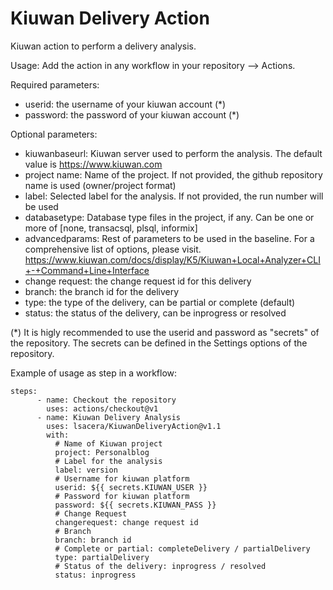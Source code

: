 # Kiuwan Delivery Action
Kiuwan action to perform a delivery analysis.

Usage:
Add the action in any workflow in your repository --> Actions.

Required parameters:
- userid: the username of your kiuwan account (*)
- password: the password of your kiuwan account (*)

Optional parameters:
- kiuwanbaseurl: Kiuwan server used to perform the analysis. The default value is https://www.kiuwan.com
- project name: Name of the project. If not provided, the github repository name is used (owner/project format)
- label: Selected label for the analysis. If not provided, the run number will be used
- databasetype: Database type files in the project, if any. Can be one or more of [none, transacsql, plsql, informix]
- advancedparams: Rest of parameters to be used in the baseline. For a comprehensive list of options, please visit.
https://www.kiuwan.com/docs/display/K5/Kiuwan+Local+Analyzer+CLI+-+Command+Line+Interface
- change request: the change request id for this delivery
- branch: the branch id for the delivery
- type: the type of the delivery, can be partial or complete (default)
- status: the status of the delivery, can be inprogress or resolved

(*) It is higly recommended to use the userid and password as "secrets" of the repository. The secrets can be defined in the Settings options of the repository.

Example of usage as step in a workflow:
```
steps:
      - name: Checkout the repository
        uses: actions/checkout@v1
      - name: Kiuwan Delivery Analysis
        uses: lsacera/KiuwanDeliveryAction@v1.1
        with:
          # Name of Kiuwan project
          project: Personalblog
          # Label for the analysis
          label: version
          # Username for kiuwan platform
          userid: ${{ secrets.KIUWAN_USER }}
          # Password for kiuwan platform
          password: ${{ secrets.KIUWAN_PASS }}
          # Change Request
          changerequest: change request id
          # Branch
          branch: branch id
          # Complete or partial: completeDelivery / partialDelivery
          type: partialDelivery
          # Status of the delivery: inprogress / resolved
          status: inprogress
```
